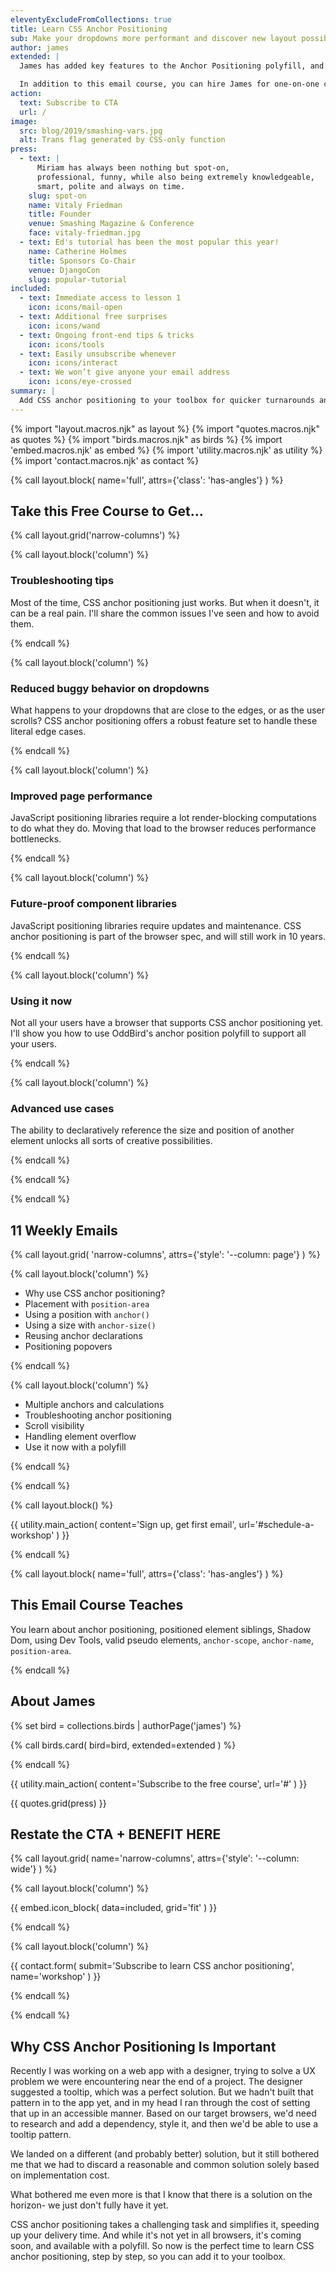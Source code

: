 ```yaml
---
eleventyExcludeFromCollections: true
title: Learn CSS Anchor Positioning
sub: Make your dropdowns more performant and discover new layout possibilities with CSS anchor positioning.
author: james
extended: |
  James has added key features to the Anchor Positioning polyfill, and helped clients troubleshoot anchor positioning in a variety of frameworks.  James has written about anchor positioning on the OddBird site, and spoken on Learn With Jason and at Michigan TS.

  In addition to this email course, you can hire James for one-on-one consulting or to refactor your existing application.
action:
  text: Subscribe to CTA
  url: /
image:
  src: blog/2019/smashing-vars.jpg
  alt: Trans flag generated by CSS-only function
press:
  - text: |
      Miriam has always been nothing but spot-on,
      professional, funny, while also being extremely knowledgeable,
      smart, polite and always on time.
    slug: spot-on
    name: Vitaly Friedman
    title: Founder
    venue: Smashing Magazine & Conference
    face: vitaly-friedman.jpg
  - text: Ed's tutorial has been the most popular this year!
    name: Catherine Holmes
    title: Sponsors Co-Chair
    venue: DjangoCon
    slug: popular-tutorial
included:
  - text: Immediate access to lesson 1
    icon: icons/mail-open
  - text: Additional free surprises
    icon: icons/wand
  - text: Ongoing front-end tips & tricks
    icon: icons/tools
  - text: Easily unsubscribe whenever
    icon: icons/interact
  - text: We won’t give anyone your email address
    icon: icons/eye-crossed
summary: |
  Add CSS anchor positioning to your toolbox for quicker turnarounds and to unlock new creative possibilities.
---
```


{% import "layout.macros.njk" as layout %}
{% import "quotes.macros.njk" as quotes %}
{% import "birds.macros.njk" as birds %}
{% import 'embed.macros.njk' as embed %}
{% import 'utility.macros.njk' as utility %}
{% import 'contact.macros.njk' as contact %}

{% call layout.block(
  name='full',
  attrs={'class': 'has-angles'}
) %}

## Take this Free Course to Get...

{% call layout.grid('narrow-columns') %}

{% call layout.block('column') %}

### Troubleshooting tips

Most of the time, CSS anchor positioning just works.
But when it doesn't, it can be a real pain.
I'll share the common issues I've seen and how to avoid them.

{% endcall %}

{% call layout.block('column') %}

### Reduced buggy behavior on dropdowns

What happens to your dropdowns that are close to the edges,
or as the user scrolls?
CSS anchor positioning offers a robust feature set to handle
these literal edge cases.

{% endcall %}

{% call layout.block('column') %}

### Improved page performance

JavaScript positioning libraries require a lot render-blocking
computations to do what they do.
Moving that load to the browser reduces performance bottlenecks.

{% endcall %}

{% call layout.block('column') %}

### Future-proof component libraries

JavaScript positioning libraries require updates and maintenance.
CSS anchor positioning is part of the browser spec,
and will still work in 10 years.

{% endcall %}

{% call layout.block('column') %}

### Using it now

Not all your users have a browser that supports CSS anchor positioning yet.
I'll show you how to use OddBird's anchor position polyfill to support all your users.

{% endcall %}

{% call layout.block('column') %}

### Advanced use cases

The ability to declaratively reference the size and position
of another element unlocks all sorts of creative possibilities.

{% endcall %}

{% endcall %}

{% endcall %}

<!-- Insert video intro, demo, image, or graphic here if relevant/available -->

## 11 Weekly Emails

{% call layout.grid(
  'narrow-columns',
  attrs={'style': '--column: page'}
) %}

{% call layout.block('column') %}

- Why use CSS anchor positioning?
- Placement with `position-area`
- Using a position with `anchor()`
- Using a size with `anchor-size()`
- Reusing anchor declarations
- Positioning popovers

{% endcall %}

{% call layout.block('column') %}

- Multiple anchors and calculations
- Troubleshooting anchor positioning
- Scroll visibility
- Handling element overflow
- Use it now with a polyfill

{% endcall %}

{% endcall %}

{% call layout.block() %}

{{ utility.main_action(
  content='Sign up, get first email',
  url='#schedule-a-workshop'
) }}

{% endcall %}

{% call layout.block(
  name='full',
  attrs={'class': 'has-angles'}
) %}

## This Email Course Teaches

You learn about anchor positioning, positioned element siblings, Shadow Dom, using Dev Tools, valid pseudo elements, `anchor-scope`, `anchor-name`, `position-area`.

{% endcall %}



## About James

{% set bird = collections.birds | authorPage('james') %}

{% call birds.card(
  bird=bird,
  extended=extended
) %}

{% endcall %}

{{ utility.main_action(
  content='Subscribe to the free course',
  url='#'
) }}

{{ quotes.grid(press) }}

## Restate the CTA + BENEFIT HERE


{% call layout.grid(
  name='narrow-columns',
  attrs={'style': '--column: wide'}
) %}

{% call layout.block('column') %}

{{ embed.icon_block(
  data=included,
  grid='fit'
) }}

{% endcall %}

{% call layout.block('column') %}

{{ contact.form(
  submit='Subscribe to learn CSS anchor positioning',
  name='workshop'
) }}

{% endcall %}

{% endcall %}




## Why CSS Anchor Positioning Is Important

Recently I was working on a web app with a designer, trying to solve a UX
problem we were encountering near the end of a project. The designer suggested a
tooltip, which was a perfect solution. But we hadn't built that pattern in to
the app yet, and in my head I ran through the cost of setting that up in an
accessible manner. Based on our target browsers, we'd need to research and add a
dependency, style it, and then we'd be able to use a tooltip pattern.

We landed on a different (and probably better) solution, but it still bothered
me that we had to discard a reasonable and common solution solely based on
implementation cost.

What bothered me even more is that I know that there is a solution on the
horizon- we just don't fully have it yet.

CSS anchor positioning takes a challenging task and simplifies it, speeding up
your delivery time. And while it's not yet in all browsers, it's coming soon,
and available with a polyfill. So now is the perfect time to learn CSS anchor
positioning, step by step, so you can add it to your toolbox.
